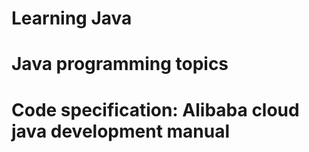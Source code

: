 # Learning Java
# Java programming topics
# Code specification: Alibaba cloud java development manual
